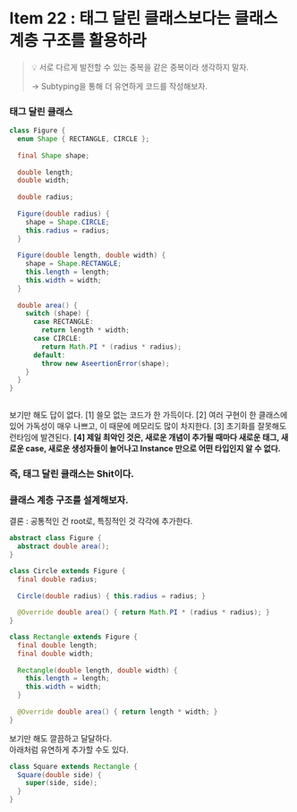 # Item 22 : 태그 달린 클래스보다는 클래스 계층 구조를 활용하라

> 💡 서로 다르게 발전할 수 있는 중복을 같은 중복이라 생각하지 말자.
> 
> → Subtyping을 통해 더 유연하게 코드를 작성해보자.

### 태그 달린 클래스
```java
class Figure {
  enum Shape { RECTANGLE, CIRCLE };
  
  final Shape shape;
  
  double length;
  double width;
  
  double radius;
  
  Figure(double radius) {
    shape = Shape.CIRCLE;
    this.radius = radius;
  }
  
  Figure(double length, double width) {
    shape = Shape.RECTANGLE;
    this.length = length;
    this.width = width;
  }
  
  double area() {
    switch (shape) {
      case RECTANGLE:
        return length * width;
      case CIRCLE:
        return Math.PI * (radius * radius);
      default:
        throw new AseertionError(shape);
    }
  }
}
    
```
보기만 해도 답이 없다.
[1] 쓸모 없는 코드가 한 가득이다.
[2] 여러 구현이 한 클래스에 있어 가독성이 매우 나쁘고, 이 때문에 메모리도 많이 차지한다.
[3] 초기화를 잘못해도 런타임에 발견된다.
**[4] 제일 최악인 것은, 새로운 개념이 추가될 때마다 새로운 태그, 새로운 case, 새로운 생성자들이 늘어나고 Instance 만으로 어떤 타입인지 알 수 없다.**

### 즉, 태그 달린 클래스는 Shit이다.
### 클래스 계층 구조를 설계해보자.
결론 : 공통적인 건 root로, 특징적인 것 각각에 추가한다.

```java
abstract class Figure {
  abstract double area();
}

class Circle extends Figure {
  final double radius;
  
  Circle(double radius) { this.radius = radius; }
  
  @Override double area() { return Math.PI * (radius * radius); }
}

class Rectangle extends Figure {
  final double length;
  final double width;
  
  Rectangle(double length, double width) {
    this.length = length;
    this.width = width;
  }
  
  @Override double area() { return length * width; }
}
```
보기만 해도 깔끔하고 달달하다.
<br>
아래처럼 유연하게 추가할 수도 있다.

```java
class Square extends Rectangle {
  Square(double side) {
    super(side, side);
  }
}
```
